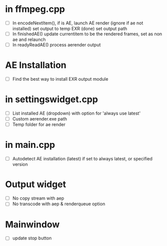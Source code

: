 # in ffmpeg.cpp

- [ ] In encodeNextItem(), if is AE, launch AE render (ignore if ae not installed)
    set output to temp EXR (done)
    set output path
- [ ] In finishedAE()
    update currentitem to be the rendered frames, set as non ae and relaunch
- [ ] In readyReadAE() process aerender output

# AE Installation

- [ ] Find the best way to install EXR output module

# in settingswidget.cpp

- [ ] List installed AE (dropdown) with option for 'always use latest'
- [ ] Custom aerender.exe path
- [ ] Temp folder for ae render

# in main.cpp

- [ ] Autodetect AE installation (latest) if set to always latest, or specified version

# Output widget

- [ ] No copy stream with aep
- [ ] No transcode with aep & renderqueue option

# Mainwindow

- [ ] update stop button

